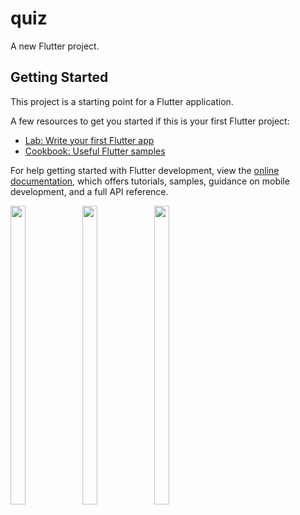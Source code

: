 # quiz

A new Flutter project.

## Getting Started

This project is a starting point for a Flutter application.

A few resources to get you started if this is your first Flutter project:

- [Lab: Write your first Flutter app](https://docs.flutter.dev/get-started/codelab)
- [Cookbook: Useful Flutter samples](https://docs.flutter.dev/cookbook)

For help getting started with Flutter development, view the
[online documentation](https://docs.flutter.dev/), which offers tutorials,
samples, guidance on mobile development, and a full API reference.

<p>
  <img src = "https://user-images.githubusercontent.com/123531128/218439609-e6aa414d-a7a2-4d7f-aa83-40dc76f7b824.png" width=22% height=35%>
  <img src = "https://user-images.githubusercontent.com/123531128/218439629-8100acea-6bbb-4188-8585-bbbc7619170a.png" width=22% height=35%>
  <img src = "https://user-images.githubusercontent.com/123531128/218439908-b48fba53-0fef-480f-bafe-08ba9521f049.png" width=22% height=35%>
  </p>





